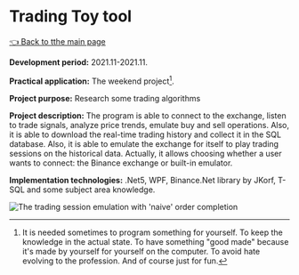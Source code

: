 # Trading Toy tool

[:point_left: Back to tthe main page](../../README.md)

**Development period:** 2021.11-2021.11.

**Practical application:** The weekend project[^1].

**Project purpose:** Research some trading algorithms


**Project description:** 
The program is able to connect to the exchange, listen to trade signals, analyze price trends, emulate buy and sell operations.
Also, it is able to download the real-time trading history and collect it in the SQL database.
Also, it is able to emulate the exchange for itself to play trading sessions on the historical data.
Actually, it allows choosing whether a user wants to connect: the Binance exchange or built-in emulator.

**Implementation technologies:** .Net5, WPF, Binance.Net library by JKorf, T-SQL and some subject area knowledge.


![The trading session emulation with 'naive' order completion](Images/01_TT_RetroGraph.gif)

[^1]: It is needed sometimes to program something for yourself. To keep the knowledge in the actual state. To have something "good made" because it's made by yourself for yourself on the computer. To avoid hate evolving to the profession. And of course just for fun.
